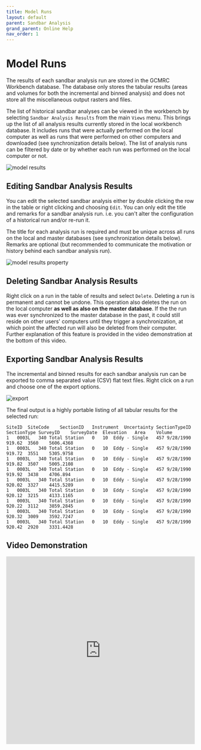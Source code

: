 ```yaml
---
title: Model Runs
layout: default
parent: Sandbar Analysis
grand_parent: Online Help
nav_order: 1
---
```


# Model Runs

The results of each sandbar analysis run are stored in the GCMRC Workbench database. The database only stores the tabular results (areas and volumes for both the incremental and binned analysis) and does not store all the miscellaneous output rasters and files.

The list of historical sandbar analyses can be viewed in the workbench by selecting `Sandbar Analysis Results` from the main `Views` menu. This brings up the list of all analysis results currently stored in the local workbench database. It includes runs that were actually performed on the local computer as well as runs that were performed on other computers and downloaded (see synchronization details below). The list of analysis runs can be filtered by date or by whether each run was performed on the local computer or not.

![model results](/images/sandbar_analysis/model_results.png)

## Editing Sandbar Analysis Results

You can edit the selected sandbar analysis either by double clicking the row in the table or right clicking and choosing `Edit`. You can only edit the title and remarks for a sandbar analysis run. i.e. you can't alter the configuration of a historical run and/or re-run it.

The title for each analysis run is required and must be unique across all runs on the local and master databases (see synchronization details below). Remarks are optional (but recommended to communicate the motivation or history behind each sandbar analysis run).

![model results property](/images/sandbar_analysis/model_results_properties.png)

## Deleting Sandbar Analysis Results

Right click on a run in the table of results and select `Delete`. Deleting a run is permanent and cannot be undone. This operation also deletes the run on the local computer **as well as also on the master database**. If the the run was ever synchronized to the master database in the past, it could still reside on other users' computers until they trigger a synchronization, at which point the affected run will also be deleted from their computer. Further explanation of this feature is provided in the video demonstration at the bottom of this video.


## Exporting Sandbar Analysis Results

The incremental and binned results for each sandbar analysis run can be exported to comma separated value (CSV) flat text files. Right click on a run and choose one of the export options.

![export](/images/sandbar_analysis/export_results.png)

The final output is a highly portable listing of all tabular results for the selected run:

```
SiteID	SiteCode	SectionID	Instrument	Uncertainty	SectionTypeID	SectionType	SurveyID	SurveyDate	Elevation	Area	Volume
1	0003L	340	Total Station	0	10	Eddy - Single	457	9/28/1990	919.62	3560	5606.4368
1	0003L	340	Total Station	0	10	Eddy - Single	457	9/28/1990	919.72	3551	5305.9758
1	0003L	340	Total Station	0	10	Eddy - Single	457	9/28/1990	919.82	3507	5005.2108
1	0003L	340	Total Station	0	10	Eddy - Single	457	9/28/1990	919.92	3438	4706.894
1	0003L	340	Total Station	0	10	Eddy - Single	457	9/28/1990	920.02	3327	4415.5289
1	0003L	340	Total Station	0	10	Eddy - Single	457	9/28/1990	920.12	3215	4133.1165
1	0003L	340	Total Station	0	10	Eddy - Single	457	9/28/1990	920.22	3112	3859.2845
1	0003L	340	Total Station	0	10	Eddy - Single	457	9/28/1990	920.32	3009	3592.7247
1	0003L	340	Total Station	0	10	Eddy - Single	457	9/28/1990	920.42	2920	3331.4428
```



## Video Demonstration

<iframe width="100%" height="500" src="https://www.youtube.com/embed/iVCHKBjzblQ?si=80c4FSIMeGU" title="YouTube video player" frameborder="0" allowfullscreen></iframe>
